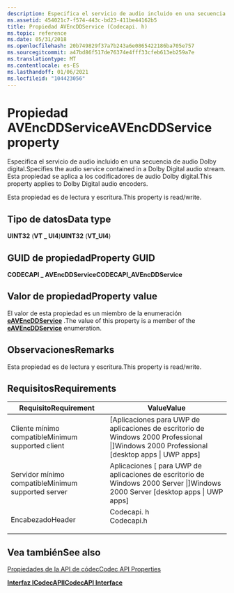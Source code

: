 ```yaml
---
description: Especifica el servicio de audio incluido en una secuencia de audio Dolby digital. Esta propiedad se aplica a los codificadores de audio Dolby digital.
ms.assetid: 454021c7-f574-443c-bd23-411be44162b5
title: Propiedad AVEncDDService (Codecapi. h)
ms.topic: reference
ms.date: 05/31/2018
ms.openlocfilehash: 20b749829f37a7b243a6e0865422186ba705e757
ms.sourcegitcommit: a47bd86f517de76374e4fff33cfeb613eb259a7e
ms.translationtype: MT
ms.contentlocale: es-ES
ms.lasthandoff: 01/06/2021
ms.locfileid: "104423056"
---
```

# <a name="avencddservice-property"></a><span data-ttu-id="08113-104">Propiedad AVEncDDService</span><span class="sxs-lookup"><span data-stu-id="08113-104">AVEncDDService property</span></span>

<span data-ttu-id="08113-105">Especifica el servicio de audio incluido en una secuencia de audio Dolby digital.</span><span class="sxs-lookup"><span data-stu-id="08113-105">Specifies the audio service contained in a Dolby Digital audio stream.</span></span> <span data-ttu-id="08113-106">Esta propiedad se aplica a los codificadores de audio Dolby digital.</span><span class="sxs-lookup"><span data-stu-id="08113-106">This property applies to Dolby Digital audio encoders.</span></span>

<span data-ttu-id="08113-107">Esta propiedad es de lectura y escritura.</span><span class="sxs-lookup"><span data-stu-id="08113-107">This property is read/write.</span></span>

## <a name="data-type"></a><span data-ttu-id="08113-108">Tipo de datos</span><span class="sxs-lookup"><span data-stu-id="08113-108">Data type</span></span>

<span data-ttu-id="08113-109">**UINT32** (**VT \_ UI4**)</span><span class="sxs-lookup"><span data-stu-id="08113-109">**UINT32** (**VT\_UI4**)</span></span>

## <a name="property-guid"></a><span data-ttu-id="08113-110">GUID de propiedad</span><span class="sxs-lookup"><span data-stu-id="08113-110">Property GUID</span></span>

<span data-ttu-id="08113-111">**CODECAPI \_ AVEncDDService**</span><span class="sxs-lookup"><span data-stu-id="08113-111">**CODECAPI\_AVEncDDService**</span></span>

## <a name="property-value"></a><span data-ttu-id="08113-112">Valor de propiedad</span><span class="sxs-lookup"><span data-stu-id="08113-112">Property value</span></span>

<span data-ttu-id="08113-113">El valor de esta propiedad es un miembro de la enumeración [**eAVEncDDService**](/windows/desktop/api/codecapi/ne-codecapi-eavencddservice) .</span><span class="sxs-lookup"><span data-stu-id="08113-113">The value of this property is a member of the [**eAVEncDDService**](/windows/desktop/api/codecapi/ne-codecapi-eavencddservice) enumeration.</span></span>

## <a name="remarks"></a><span data-ttu-id="08113-114">Observaciones</span><span class="sxs-lookup"><span data-stu-id="08113-114">Remarks</span></span>

<span data-ttu-id="08113-115">Esta propiedad es de lectura y escritura.</span><span class="sxs-lookup"><span data-stu-id="08113-115">This property is read/write.</span></span>

## <a name="requirements"></a><span data-ttu-id="08113-116">Requisitos</span><span class="sxs-lookup"><span data-stu-id="08113-116">Requirements</span></span>



| <span data-ttu-id="08113-117">Requisito</span><span class="sxs-lookup"><span data-stu-id="08113-117">Requirement</span></span> | <span data-ttu-id="08113-118">Value</span><span class="sxs-lookup"><span data-stu-id="08113-118">Value</span></span> |
|-------------------------------------|---------------------------------------------------------------------------------------|
| <span data-ttu-id="08113-119">Cliente mínimo compatible</span><span class="sxs-lookup"><span data-stu-id="08113-119">Minimum supported client</span></span><br/> | <span data-ttu-id="08113-120">\[Aplicaciones para UWP de aplicaciones de escritorio de Windows 2000 Professional \|\]</span><span class="sxs-lookup"><span data-stu-id="08113-120">Windows 2000 Professional \[desktop apps \| UWP apps\]</span></span><br/>                     |
| <span data-ttu-id="08113-121">Servidor mínimo compatible</span><span class="sxs-lookup"><span data-stu-id="08113-121">Minimum supported server</span></span><br/> | <span data-ttu-id="08113-122">Aplicaciones \[ para UWP de aplicaciones de escritorio de Windows 2000 Server \|\]</span><span class="sxs-lookup"><span data-stu-id="08113-122">Windows 2000 Server \[desktop apps \| UWP apps\]</span></span><br/>                           |
| <span data-ttu-id="08113-123">Encabezado</span><span class="sxs-lookup"><span data-stu-id="08113-123">Header</span></span><br/>                   | <dl> <span data-ttu-id="08113-124"><dt>Codecapi. h</dt></span><span class="sxs-lookup"><span data-stu-id="08113-124"><dt>Codecapi.h</dt></span></span> </dl> |



## <a name="see-also"></a><span data-ttu-id="08113-125">Vea también</span><span class="sxs-lookup"><span data-stu-id="08113-125">See also</span></span>

<dl> <dt>

[<span data-ttu-id="08113-126">Propiedades de la API de códec</span><span class="sxs-lookup"><span data-stu-id="08113-126">Codec API Properties</span></span>](codec-api-properties.md)
</dt> <dt>

[<span data-ttu-id="08113-127">**Interfaz ICodecAPI**</span><span class="sxs-lookup"><span data-stu-id="08113-127">**ICodecAPI Interface**</span></span>](/windows/desktop/api/Strmif/nn-strmif-icodecapi)
</dt> </dl>

 

 




